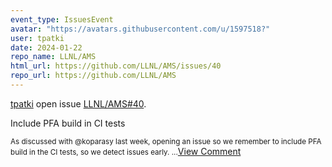 ```yaml
---
event_type: IssuesEvent
avatar: "https://avatars.githubusercontent.com/u/1597518?"
user: tpatki
date: 2024-01-22
repo_name: LLNL/AMS
html_url: https://github.com/LLNL/AMS/issues/40
repo_url: https://github.com/LLNL/AMS
---
```


<a href='https://github.com/tpatki' target='_blank'>tpatki</a> open issue <a href='https://github.com/LLNL/AMS/issues/40' target='_blank'>LLNL/AMS#40</a>.

<p>Include PFA build in CI tests</p><small>As discussed with @koparasy last week, opening an issue so we remember to include PFA build in the CI tests, so we detect issues early. ...</small><a href='https://github.com/LLNL/AMS/issues/40' target='_blank'>View Comment</a>